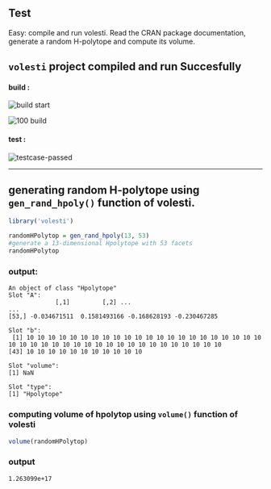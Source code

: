 ## Test

  Easy: compile and run volesti. Read the CRAN package documentation, generate a random H-polytope and compute its volume.

## `volesti` project compiled and run Succesfully
#### build :
![build start](https://user-images.githubusercontent.com/49487927/112721557-78062880-8f2a-11eb-87f8-25d513bb4245.png)

![100 build](https://user-images.githubusercontent.com/49487927/112721554-763c6500-8f2a-11eb-9eff-05a7d6000edc.png)

#### test :
![testcase-passed](https://user-images.githubusercontent.com/49487927/112721558-79375580-8f2a-11eb-8a74-9de1248b6b14.png)

---

## generating random H-polytope using `gen_rand_hpoly()` function of volesti.

```R
library('volesti')

randomHPolytop = gen_rand_hpoly(13, 53)
#generate a 13-dimensional Hpolytope with 53 facets
randomHPolytop
```
### output:
```
An object of class "Hpolytope"
Slot "A":
             [,1]         [,2] ...
...
[53,] -0.034671511  0.1581493166 -0.168628193 -0.230467285

Slot "b":
 [1] 10 10 10 10 10 10 10 10 10 10 10 10 10 10 10 10 10 10 10 10 10 10 10 10 10 10 10 10 10 10 10 10 10 10 10 10 10 10 10 10 10 10
[43] 10 10 10 10 10 10 10 10 10 10 10

Slot "volume":
[1] NaN

Slot "type":
[1] "Hpolytope"
```

### computing volume of hpolytop using `volume()` function of volesti
```R
volume(randomHPolytop)
```
### output
```
1.263099e+17
```

